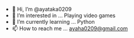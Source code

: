 - 👋 Hi, I’m @ayataka0209
- 👀 I’m interested in ... Playing video games
- 🌱 I’m currently learning ... Python
- 📫 How to reach me ... ayaha0209@gmail.com

<!---
ayataka0209/ayataka0209 is a ✨ special ✨ repository because its `README.md` (this file) appears on your GitHub profile.
You can click the Preview link to take a look at your changes.
--->
